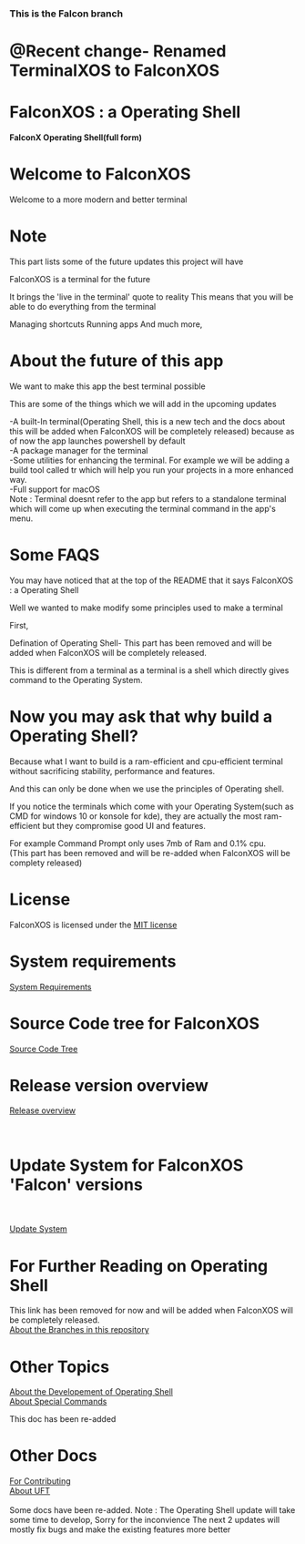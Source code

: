 ### This is the Falcon branch

# <b>@Recent change- Renamed TerminalXOS to FalconXOS</b>

# FalconXOS : a Operating Shell
<b>FalconX Operating Shell(full form)</b>

# Welcome to FalconXOS

Welcome to a more modern and better terminal

# Note

This part lists some of the future updates this project will have


FalconXOS is a terminal for the future

It brings the 'live in the terminal' quote to reality
This means that you will be able to do everything from the terminal

Managing shortcuts
Running apps
And much more,


# About the future of this app

We want to make this app the best terminal possible

This are some of the things which we will add in the upcoming updates

-A built-In terminal(Operating Shell, this is a new tech and the docs about this will be added when FalconXOS will be completely released) because as of now the app launches powershell by default
<br>
-A package manager for the terminal
<br>
-Some utilities for enhancing the terminal. For example we will be adding a build tool called tr which will help you run your projects in a more enhanced way.
<br>
-Full support for macOS
<br>
Note : Terminal doesnt refer to the app but refers to a standalone terminal which will come up when executing the terminal command in the app's menu.


# Some FAQS

You may have noticed that at the top of the README that it says FalconXOS : a Operating Shell

Well we wanted to make modify some principles used to make a terminal

First, 

Defination of Operating Shell-
This part has been removed and will be added when FalconXOS will be completely released.


This is different from a terminal as a terminal is a shell which directly gives command to the Operating System.

# Now you may ask that why build a Operating Shell?

Because what I want to build is a ram-efficient and cpu-efficient terminal without sacrificing stability, performance and features.

And this can only be done when we use the principles of Operating shell.


If you notice the terminals which come with your Operating System(such as CMD for windows 10 or konsole for kde), they are actually the most ram-efficient but they compromise good UI and features.


For example Command Prompt only uses 7mb of Ram and 0.1% cpu.
<br>
(This part has been removed and will be re-added when FalconXOS will be complety released)

# License

FalconXOS is licensed under the <a href="https://github.com/DaVikingMan/FalconXOS/blob/master/LICENSE">MIT license</a>

# System requirements

<a href="https://github.com/DaVikingMan/TerminalXOS/blob/Linux-Alpha/SystemRequirements.md">System Requirements</a>
<br>

# Source Code tree for FalconXOS

<a href="https://github.com/DaVikingMan/FalconXOS/blob/Linux-Alpha/SourceCodeTree.md">Source Code Tree</a>

# Release version overview
<a href="https://github.com/DaVikingMan/FalconXOS/blob/Linux-Alpha/Release.md">Release overview</a>

<br>

# Update System for FalconXOS 'Falcon' versions

<br>
<br>
<a href="https://github.com/DaVikingMan/FalconXOS/blob/Linux-Alpha/VersionSystem.md">Update System</a>

# For Further Reading on Operating Shell

This link has been removed for now and will be added when FalconXOS will be completely released.
<br>
<a href="https://github.com/DaVikingMan/FalconXOS/blob/Linux-Alpha/BranchManagement.md">About the Branches in this repository</a>

# Other Topics

<a href="https://github.com/DaVikingMan/FalconXOS/blob/Linux-Alpha/Updates.md">About the Developement of Operating Shell</a>
<br>
<a href=https://github.com/DaVikingMan/FalconXOS/blob/Linux-Alpha/AboutSpecialCommands.md>About Special Commands</a><p>This doc has been re-added</p>

# Other Docs

<a href="https://github.com/DaVikingMan/FalconXOS/blob/Linux-Alpha/CONTRIBUTING.md">For Contributing</a>
<br>
<a href="https://github.com/DaVikingMan/FalconXOS/blob/Linux-Alpha/UFT.md">About UFT</a>
<br>
<br>
Some docs have been re-added.
Note : The Operating Shell update will take some time to develop,
Sorry for the inconvience
The next 2 updates will mostly fix bugs and make the existing features more better
